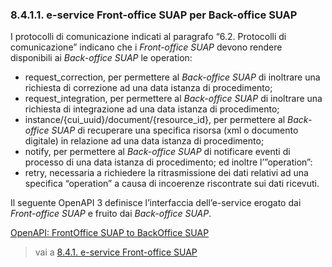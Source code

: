 ### 8.4.1.1. e-service Front-office SUAP per Back-office SUAP

I protocolli di comunicazione indicati al paragrafo “6.2. Protocolli di comunicazione” indicano che i *Front-office SUAP* devono rendere disponibili ai *Back-office SUAP* le operation:

- request_correction, per permettere al *Back-office SUAP* di inoltrare una richiesta di correzione ad una data istanza di procedimento;
- request_integration, per permettere al *Back-office SUAP* di inoltrare una richiesta di integrazione ad una data istanza di procedimento;
- instance/{cui_uuid}/document/{resource_id}, per permettere al *Back-office SUAP* di recuperare una specifica risorsa (xml o documento digitale) in relazione ad una data istanza di procedimento;
- notify, per permettere al *Back-office SUAP* di notificare eventi di processo di una data istanza di procedimento;
ed inoltre l’”operation”:
- retry, necessaria a richiedere la ritrasmissione dei dati relativi ad una specifica “operation” a causa di incoerenze riscontrate sui dati ricevuti.

Il seguente OpenAPI 3 definisce l’interfaccia dell’e-service erogato dai *Front-office SUAP*  e fruito dai *Back-office SUAP*.

[OpenAPI: FrontOffice SUAP to BackOffice SUAP](../../../../openAPI/fo_to_bo.yaml)

> vai a [8.4.1. e-service Front-office SUAP](08_04_01.md)

